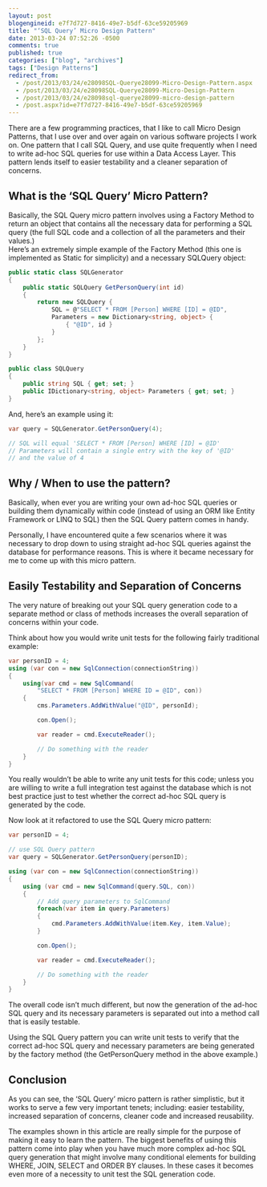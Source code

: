 ```yaml
---
layout: post
blogengineid: e7f7d727-8416-49e7-b5df-63ce59205969
title: "‘SQL Query’ Micro Design Pattern"
date: 2013-03-24 07:52:26 -0500
comments: true
published: true
categories: ["blog", "archives"]
tags: ["Design Patterns"]
redirect_from: 
  - /post/2013/03/24/e28098SQL-Querye28099-Micro-Design-Pattern.aspx
  - /post/2013/03/24/e28098SQL-Querye28099-Micro-Design-Pattern
  - /post/2013/03/24/e28098sql-querye28099-micro-design-pattern
  - /post.aspx?id=e7f7d727-8416-49e7-b5df-63ce59205969
---
```


There are a few programming practices, that I like to call Micro Design Patterns, that I use over and over again on various software projects I work on. One pattern that I call SQL Query, and use quite frequently when I need to write ad-hoc SQL queries for use within a Data Access Layer. This pattern lends itself to easier testability and a cleaner separation of concerns.

## What is the ‘SQL Query’ Micro Pattern?

Basically, the SQL Query micro pattern involves using a Factory Method to return an object that contains all the necessary data for performing a SQL query (the full SQL code and a collection of all the parameters and their values.)  
Here’s an extremely simple example of the Factory Method (this one is implemented as Static for simplicity) and a necessary SQLQuery object:

```csharp
public static class SQLGenerator
{
    public static SQLQuery GetPersonQuery(int id)
    {
        return new SQLQuery {
            SQL = @"SELECT * FROM [Person] WHERE [ID] = @ID",
            Parameters = new Dictionary<string, object> {
                { "@ID", id }
            }
        };
    }
}

public class SQLQuery
{
    public string SQL { get; set; }
    public IDictionary<string, object> Parameters { get; set; }
}
```

And, here’s an example using it:

```csharp
var query = SQLGenerator.GetPersonQuery(4);

// SQL will equal 'SELECT * FROM [Person] WHERE [ID] = @ID'
// Parameters will contain a single entry with the key of '@ID'
// and the value of 4
```

## Why / When to use the pattern?

Basically, when ever you are writing your own ad-hoc SQL queries or building them dynamically within code (instead of using an ORM like Entity Framework or LINQ to SQL) then the SQL Query pattern comes in handy.

Personally, I have encountered quite a few scenarios where it was necessary to drop down to using straight ad-hoc SQL queries against the database for performance reasons. This is where it became necessary for me to come up with this micro pattern.

## Easily Testability and Separation of Concerns

The very nature of breaking out your SQL query generation code to a separate method or class of methods increases the overall separation of concerns within your code.

Think about how you would write unit tests for the following fairly traditional example:

```csharp
var personID = 4;
using (var con = new SqlConnection(connectionString))
{
    using(var cmd = new SqlCommand(
        "SELECT * FROM [Person] WHERE ID = @ID", con))
    {
        cms.Parameters.AddWithValue("@ID", personId);

        con.Open();

        var reader = cmd.ExecuteReader();

        // Do something with the reader
    }
}
```

You really wouldn’t be able to write any unit tests for this code; unless you are willing to write a full integration test against the database which is not best practice just to test whether the correct ad-hoc SQL query is generated by the code.

Now look at it refactored to use the SQL Query micro pattern:

```csharp
var personID = 4;

// use SQL Query pattern
var query = SQLGenerator.GetPersonQuery(personID);

using (var con = new SqlConnection(connectionString))
{
    using (var cmd = new SqlCommand(query.SQL, con))
    {
        // Add query parameters to SqlCommand
        foreach(var item in query.Parameters)
        {
            cmd.Parameters.AddWithValue(item.Key, item.Value);
        }

        con.Open();

        var reader = cmd.ExecuteReader();

        // Do something with the reader
    }
}
```

The overall code isn’t much different, but now the generation of the ad-hoc SQL query and its necessary parameters is separated out into a method call that is easily testable.

Using the SQL Query pattern you can write unit tests to verify that the correct ad-hoc SQL query and necessary parameters are being generated by the factory method (the GetPersonQuery method in the above example.)

## Conclusion

As you can see, the ‘SQL Query’ micro pattern is rather simplistic, but it works to serve a few very important tenets; including: easier testability, increased separation of concerns, cleaner code and increased reusability.

The examples shown in this article are really simple for the purpose of making it easy to learn the pattern. The biggest benefits of using this pattern come into play when you have much more complex ad-hoc SQL query generation that might involve many conditional elements for building WHERE, JOIN, SELECT and ORDER BY clauses. In these cases it becomes even more of a necessity to unit test the SQL generation code.
